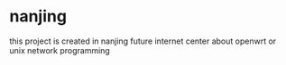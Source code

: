 # nanjing
this project is created in nanjing future internet center about openwrt or unix network programming 
